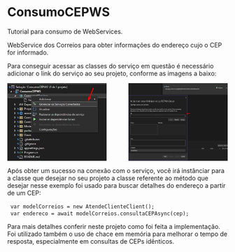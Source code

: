# ConsumoCEPWS

Tutorial para consumo de WebServices.

WebService dos Correios para obter informações do endereço cujo o CEP for informado.

Para conseguir acessar as classes do serviço em questão é necessário adicionar o link do serviço ao seu projeto, conforme as imagens a baixo:
<div style="display: flex; justify-content: space-between;">
    <img src="/ImgsTutorial/1.png" alt="Imagem 1" width="45%">
    <img src="/ImgsTutorial/2.png" alt="Imagem 2" width="45%">
</div>

Após obter um sucesso na conexão com o serviço, você irá instânciar para a classe que desejar no seu projeto a classe referente ao método que desejar
nesse exemplo foi usado para buscar detalhes do endereço a partir de um CEP:
 ```
  var modelCorreios = new AtendeClienteClient();
  var endereco = await modelCorreios.consultaCEPAsync(cep);
```
Para mais detalhes conferir neste projeto como foi feita a implementação.
Foi utilizado também o uso de chace em memória para melhorar o tempo de resposta, especialmente em consultas de CEPs idênticos.
